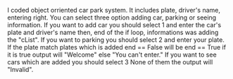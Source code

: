 I coded object orriented car park system. It includes plate, driver's name, entering right. You can select three option adding car, parking or seeing information. If you want to add car you should select 1 and enter the car's plate and driver's name then, end of the if loop, informations was adding the "cList".
If you want to parking you should select 2 and enter your plate. If the plate match plates which is added end == False will be end == True if it is true output will "Welcome" else
"You can't enter."
If you want to see cars which are added you should select 3 
None of them the output will  "Invalid".